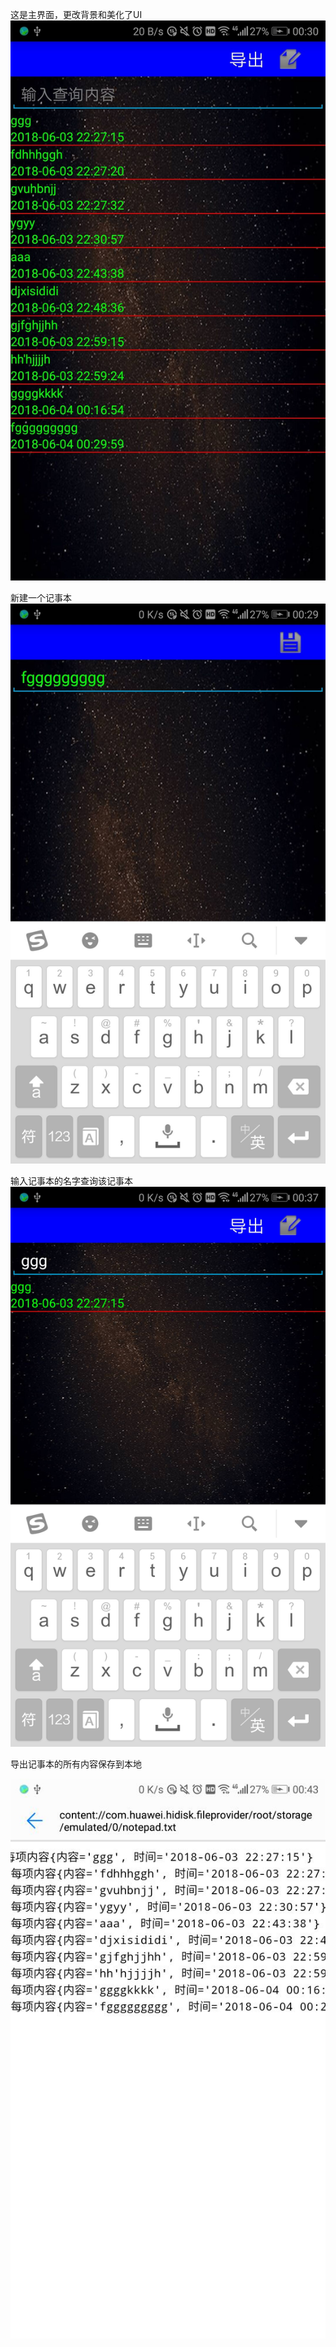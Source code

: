 这是主界面，更改背景和美化了UI
![](https://raw.githubusercontent.com/420225777/picture4/master/jiemian.jpg)

新建一个记事本
![](https://raw.githubusercontent.com/420225777/picture4/master/xinjian.jpg)

输入记事本的名字查询该记事本
![](https://raw.githubusercontent.com/420225777/picture4/master/chaxun.jpg)

导出记事本的所有内容保存到本地

![](https://raw.githubusercontent.com/420225777/picture4/master/daochu.jpg)
